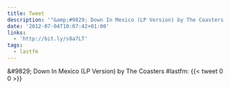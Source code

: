 ```yaml
---
title: Tweet
description: '"&amp;#9829; Down In Mexico (LP Version) by The Coasters #lastfm: "'
date: '2012-07-04T10:07:42+01:00'
links:
  - 'http://bit.ly/s8a7LT'
tags:
  - lastfm
---
```

&amp;#9829; Down In Mexico (LP Version) by The Coasters #lastfm: 
      {{< tweet 0 0 >}}
    
